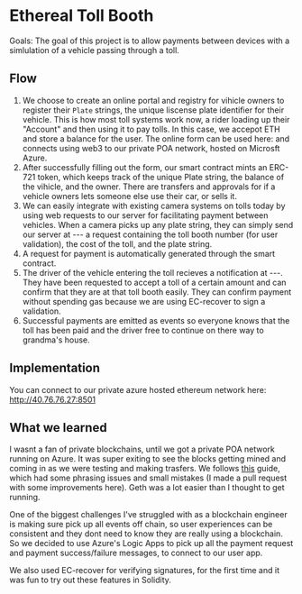 Ethereal Toll Booth 
=================
Goals: The goal of this project is to allow payments between devices with a simlulation of a vehicle passing through a toll.

## Flow
1. We choose to create an online portal and registry for vihicle owners to register their `Plate` strings, the unique liscense plate identifier for their vehicle. This is how most toll systems work now, a rider loading up their "Account" and then using it to pay tolls. In this case, we accepot ETH and store a balance for the user. The online form can be used here: and connects using web3 to our private POA network, hosted on Microsft Azure.
2. After successfully filling out the form, our smart contract mints an ERC-721 token, which keeps track of the unique Plate string, the balance of the vihicle, and the owner. There are transfers and approvals for if a vehicle owners lets someone else use their car, or sells it.
3. We can easily integrate with existing camera systems on tolls today by using web requests to our server for facilitating payment between vehicles. When a camera picks up any plate string, they can simply send our server at --- a request containing the toll booth number (for user validation), the cost of the toll, and the plate string.
4. A request for payment is automatically generated through the smart contract.
5. The driver of the vehicle entering the toll recieves a notification at ---.  They have been requested to accept a toll of a certain amount and can confirm that they are at that toll booth easily. They can confirm payment without spending gas because we are using EC-recover to sign a validation.
6. Successful payments are emitted as events so everyone knows that the toll has been paid and the driver free to continue on there way to grandma's house.

## Implementation
You can connect to our private azure hosted ethereum network here: http://40.76.76.27:8501


## What we learned
I wasnt a fan of private blockchains, until we got a private POA network running on Azure. It was super exiting to see the blocks getting mined and coming in as we were testing and making trasfers. We follows [this]() guide, which had some phrasing issues and small mistakes (I made a pull request with some improvements here). Geth was a lot easier than I thought to get running.

One of the biggest challenges I've struggled with as a blockchain engineer is making sure pick up all events off chain, so user experiences can be consistent and they dont need to know they are really using a blockchain.  So we decided to use Azure's Logic Apps to pick up all the payment request and payment success/failure messages, to connect to our user app.

We also used EC-recover for verifying signatures, for the first time and it was fun to try out these features in Solidity.
